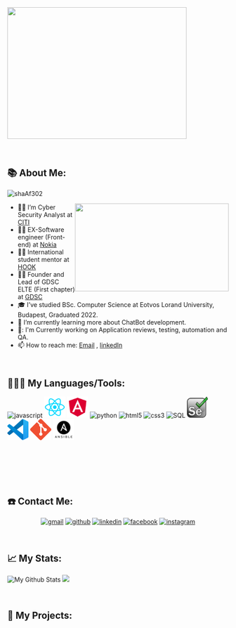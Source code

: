 <img src="https://media.giphy.com/media/ko7twHhomhk8E/giphy.gif" width="90%" height="300"  align="cover"/>

<p>&nbsp;</p>

## 📚 About Me:
<p align="left"> <img src="https://komarev.com/ghpvc/?username=shaAf302&label=Views&color=blue&style=plastic" alt="shaAf302" /> </p>
<a href="https://github.com/SABERGLOW/"><img align="right" width="350" height="200" src="https://github.com/SABERGLOW/SABERGLOW/blob/master/Misc/aboutme.gif"></a>


  - :man_teacher: I’m Cyber Security Analyst  at [CITI](https://www.citi.com/) 
- :man_teacher: EX-Software engineer (Front-end) at [Nokia](https://www.nokia.com/)
- :man_teacher: International student mentor at [HOOK](https://shmentor.hu/)
- :man_teacher: Founder and Lead of GDSC ELTE (First chapter) at [GDSC](https://www.instagram.com/gdg.elte/)
- :mortar_board: I’ve studied BSc. Computer Science at Eotvos Lorand University, Budapest, Graduated 2022.
- :seedling: I’m currently learning more about ChatBot development.
- 🚀: I'm Currently working on Application reviews, testing, automation and QA.
- :mailbox: How to reach me: [Email](shafaqat.iqbal23@gmail.com) , [linkedIn](https://www.linkedin.com/in/shafaqat-iqbal-7250b2165/)


<p>&nbsp;</p>

## 👨🏻‍💻 My Languages/Tools:
<div>
<img src="https://github.com/SABERGLOW/SABERGLOW/blob/master/Misc/image%20backups/homeycombs/JavaScript.png" alt="javascript" width="57" height="55"/> 
<img src="https://github.com/shaAf302/shaAf302/blob/main/imgs/react.png" alt="React" width="48" height="48"/> 
<img src="https://github.com/shaAf302/shaAf302/blob/main/imgs/angular.png" alt="Angular" width="48" height="48"/> 
<img src="https://github.com/SABERGLOW/SABERGLOW/blob/master/Misc/image%20backups/homeycombs/Python.png" alt="python" width="57" height="55"/> 
<img src="https://github.com/SABERGLOW/SABERGLOW/blob/master/Misc/image%20backups/homeycombs/HTML5.png" alt="html5" width="57" height="55"/> 
<img src="https://github.com/SABERGLOW/SABERGLOW/blob/master/Misc/image%20backups/homeycombs/CSS3.png" alt="css3" width="57" height="55"/> 
<img src="https://github.com/SABERGLOW/SABERGLOW/blob/master/Misc/image%20backups/homeycombs/SQL.png" alt="SQL" width="57" height="55"/> 
<!-- <p align="center"> -->
<img src="https://github.com/shaAf302/shaAf302/blob/main/imgs/selenium.256x249.png" alt="selenium" width="48" height="48"/> 
<img src="https://github.com/shaAf302/shaAf302/blob/main/imgs/vscode.png" alt="vs" width="48" height="48"/> 
<img src="https://github.com/shaAf302/shaAf302/blob/main/imgs/Git.png" alt="git" width="48" height="48"/> 
<img src="https://github.com/shaAf302/shaAf302/blob/main/imgs/Ansible_Logo.png" alt="Ansible" width="48" height="48"/> 
  
</div>

<p>&nbsp;</p>
<p>&nbsp;</p>
<p>&nbsp;</p>






## ☎️ Contact Me:
<p align="center">
<a href = "mailto:shafaqat.iqbal23@gmail.com"><img src='https://img.icons8.com/color/48/000000/gmail.png' alt='gmail' height='40'></a>
<a href = https://github.com/shaAf302><img src='https://img.icons8.com/color/2x/github--v1.png' alt='github' height='40'></a>
<a href = https://www.linkedin.com/in/shafaqat-iqbal-7250b2165/><img src='https://img.icons8.com/color/2x/linkedin.png' alt='linkedin' height='40'></a>
<a href = https://www.facebook.com/ishafaqat/><img src='https://img.icons8.com/color/2x/facebook-new.png' alt='facebook' height='40'></a>
<a href = https://www.instagram.com/shaaf302/><img src='https://cdn.icon-icons.com/icons2/1826/PNG/512/4202090instagramlogosocialsocialmedia-115598_115703.png' alt='instagram' height='40'></a>


<p>&nbsp;</p>

## 📈 My Stats:     
![My Github Stats](https://github-readme-stats.vercel.app/api?username=shaAf302&&show_icons=true&title_color=ffffff&icon_color=bb2acf&text_color=daf7dc&bg_color=151515)
<a href="https://github.com/shaAf302/">
  <img height="160px" src="https://github-readme-stats.vercel.app/api/top-langs/?username=SABERGLOW&langs_count=6&layout=compact&hide_border=true&border_radius=15&line_height=24&card_width=380&title_color=020024&text_color=ffffff&bg_color=1,355C7D,6C5B7B,C06C84" /></a>
  

  
<p>&nbsp;</p>

## 🚀 My Projects:

  
